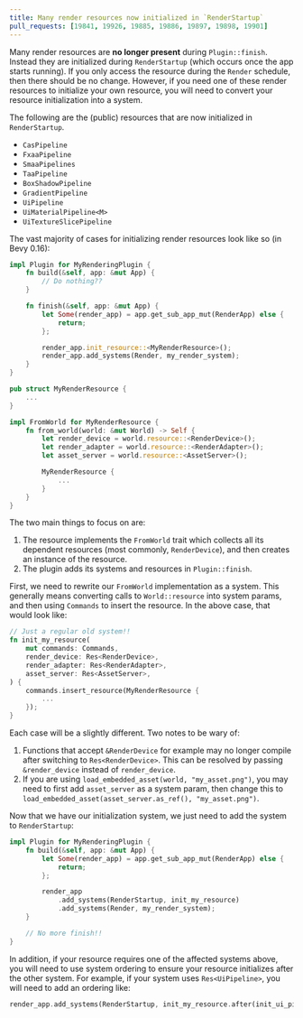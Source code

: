 ```yaml
---
title: Many render resources now initialized in `RenderStartup`
pull_requests: [19841, 19926, 19885, 19886, 19897, 19898, 19901]
---
```


Many render resources are **no longer present** during `Plugin::finish`. Instead they are
initialized during `RenderStartup` (which occurs once the app starts running). If you only access
the resource during the `Render` schedule, then there should be no change. However, if you need one
of these render resources to initialize your own resource, you will need to convert your resource
initialization into a system.

The following are the (public) resources that are now initialized in `RenderStartup`.

- `CasPipeline`
- `FxaaPipeline`
- `SmaaPipelines`
- `TaaPipeline`
- `BoxShadowPipeline`
- `GradientPipeline`
- `UiPipeline`
- `UiMaterialPipeline<M>`
- `UiTextureSlicePipeline`

The vast majority of cases for initializing render resources look like so (in Bevy 0.16):

```rust
impl Plugin for MyRenderingPlugin {
    fn build(&self, app: &mut App) {
        // Do nothing??
    }

    fn finish(&self, app: &mut App) {
        let Some(render_app) = app.get_sub_app_mut(RenderApp) else {
            return;
        };

        render_app.init_resource::<MyRenderResource>();
        render_app.add_systems(Render, my_render_system);
    }
}

pub struct MyRenderResource {
    ...
}

impl FromWorld for MyRenderResource {
    fn from_world(world: &mut World) -> Self {
        let render_device = world.resource::<RenderDevice>();
        let render_adapter = world.resource::<RenderAdapter>();
        let asset_server = world.resource::<AssetServer>();

        MyRenderResource {
            ...
        }
    }
}
```

The two main things to focus on are:

1. The resource implements the `FromWorld` trait which collects all its dependent resources (most
    commonly, `RenderDevice`), and then creates an instance of the resource.
2. The plugin adds its systems and resources in `Plugin::finish`.

First, we need to rewrite our `FromWorld` implementation as a system. This generally means
converting calls to `World::resource` into system params, and then using `Commands` to insert the
resource. In the above case, that would look like:

```rust
// Just a regular old system!!
fn init_my_resource(
    mut commands: Commands,
    render_device: Res<RenderDevice>,
    render_adapter: Res<RenderAdapter>,
    asset_server: Res<AssetServer>,
) {
    commands.insert_resource(MyRenderResource {
        ...
    });
}
```

Each case will be a slightly different. Two notes to be wary of:

1. Functions that accept `&RenderDevice` for example may no longer compile after switching to
    `Res<RenderDevice>`. This can be resolved by passing `&render_device` instead of
    `render_device`.
2. If you are using `load_embedded_asset(world, "my_asset.png")`, you may need to first add
    `asset_server` as a system param, then change this to
    `load_embedded_asset(asset_server.as_ref(), "my_asset.png")`.

Now that we have our initialization system, we just need to add the system to `RenderStartup`:

```rust
impl Plugin for MyRenderingPlugin {
    fn build(&self, app: &mut App) {
        let Some(render_app) = app.get_sub_app_mut(RenderApp) else {
            return;
        };

        render_app
            .add_systems(RenderStartup, init_my_resource)
            .add_systems(Render, my_render_system);
    }

    // No more finish!!
}
```

In addition, if your resource requires one of the affected systems above, you will need to use
system ordering to ensure your resource initializes after the other system. For example, if your
system uses `Res<UiPipeline>`, you will need to add an ordering like:

```rust
render_app.add_systems(RenderStartup, init_my_resource.after(init_ui_pipeline));
```
